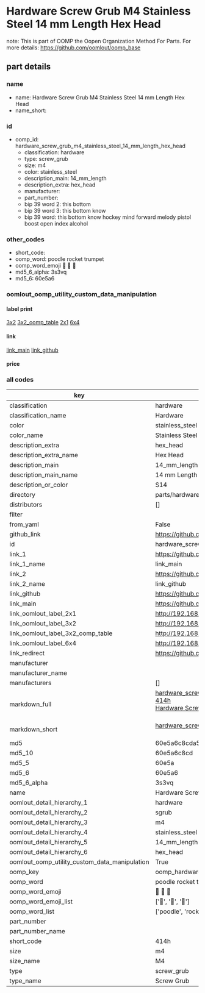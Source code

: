 # Hardware Screw Grub M4 Stainless Steel 14 mm Length Hex Head  

note: This is part of OOMP the Oopen Organization Method For Parts. For more details: https://github.com/oomlout/oomp_base

##  part details
  







### name
* name: Hardware Screw Grub M4 Stainless Steel 14 mm Length Hex Head
* name_short: 
### id
* oomp_id: hardware_screw_grub_m4_stainless_steel_14_mm_length_hex_head
  * classification: hardware
  * type: screw_grub
  * size: m4
  * color: stainless_steel
  * description_main: 14_mm_length
  * description_extra: hex_head
  * manufacturer: 
  * part_number: 
  * bip 39 word 2: this bottom
  * bip 39 word 3: this bottom know
  * bip 39 word: this bottom know hockey mind forward melody pistol boost open index alcohol

### other_codes
* short_code: 
* oomp_word: poodle rocket trumpet
* oomp_word_emoji :poodle: :rocket: :trumpet:
* md5_6_alpha: 3s3vq
* md5_6: 60e5a6






### oomlout_oomp_utility_custom_data_manipulation
#### label print
[3x2](http://192.168.1.245:1112/?label=oomp%203s3vq)
[3x2_oomp_table](http://192.168.1.108:1112/?label=oomp%203s3vq)
[2x1](http://192.168.1.242:1112/?label=oomp%203s3vq)
[6x4](http://192.168.1.55:1112/?label=oomp%203s3vq)    

#### link

[link_main](https://github.com/oomlout/oomlout_oomp_version_1_messy/tree/main/parts/hardware_screw_grub_m4_stainless_steel_14_mm_length_hex_head) [link_github](https://github.com/oomlout/oomlout_oomp_version_1_messy/tree/main/parts/hardware_screw_grub_m4_stainless_steel_14_mm_length_hex_head)                             

#### price







### all codes 
| key | value |  
| --- | --- |  
| classification | hardware |  
| classification_name | Hardware |  
| color | stainless_steel |  
| color_name | Stainless Steel |  
| description_extra | hex_head |  
| description_extra_name | Hex Head |  
| description_main | 14_mm_length |  
| description_main_name | 14 mm Length |  
| description_or_color | S14 |  
| directory | parts/hardware_screw_grub_m4_stainless_steel_14_mm_length_hex_head |  
| distributors | [] |  
| filter |  |  
| from_yaml | False |  
| github_link | https://github.com/oomlout/oomlout_oomp_part_src/tree/main/parts/hardware_screw_grub_m4_stainless_steel_14_mm_length_hex_head |  
| id | hardware_screw_grub_m4_stainless_steel_14_mm_length_hex_head |  
| link_1 | https://github.com/oomlout/oomlout_oomp_version_1_messy/tree/main/parts/hardware_screw_grub_m4_stainless_steel_14_mm_length_hex_head |  
| link_1_name | link_main |  
| link_2 | https://github.com/oomlout/oomlout_oomp_version_1_messy/tree/main/parts/hardware_screw_grub_m4_stainless_steel_14_mm_length_hex_head |  
| link_2_name | link_github |  
| link_github | https://github.com/oomlout/oomlout_oomp_version_1_messy/tree/main/parts/hardware_screw_grub_m4_stainless_steel_14_mm_length_hex_head |  
| link_main | https://github.com/oomlout/oomlout_oomp_version_1_messy/tree/main/parts/hardware_screw_grub_m4_stainless_steel_14_mm_length_hex_head |  
| link_oomlout_label_2x1 | http://192.168.1.242:1112/?label=oomp%203s3vq |  
| link_oomlout_label_3x2 | http://192.168.1.245:1112/?label=oomp%203s3vq |  
| link_oomlout_label_3x2_oomp_table | http://192.168.1.108:1112/?label=oomp%203s3vq |  
| link_oomlout_label_6x4 | http://192.168.1.55:1112/?label=oomp%203s3vq |  
| link_redirect | https://github.com/oomlout/oomlout_oomp_version_1_messy/tree/main/parts/hardware_screw_grub_m4_stainless_steel_14_mm_length_hex_head |  
| manufacturer |  |  
| manufacturer_name |  |  
| manufacturers | [] |  
| markdown_full | [hardware_screw_grub_m4_stainless_steel_14_mm_length_hex_head](none)<br>[414h](none)<br>[Hardware Screw Grub M4 Stainless Steel 14 Mm Length Hex Head](none)<br><br> |  
| markdown_short | [hardware_screw_grub_m4_stainless_steel_14_mm_length_hex_head](none)<br><br> |  
| md5 | 60e5a6c8cda571516f4676c6f7c69706 |  
| md5_10 | 60e5a6c8cd |  
| md5_5 | 60e5a |  
| md5_6 | 60e5a6 |  
| md5_6_alpha | 3s3vq |  
| name | Hardware Screw Grub M4 Stainless Steel 14 mm Length Hex Head |  
| oomlout_detail_hierarchy_1 | hardware |  
| oomlout_detail_hierarchy_2 | sgrub |  
| oomlout_detail_hierarchy_3 | m4 |  
| oomlout_detail_hierarchy_4 | stainless_steel |  
| oomlout_detail_hierarchy_5 | 14_mm_length |  
| oomlout_detail_hierarchy_6 | hex_head |  
| oomlout_oomp_utility_custom_data_manipulation | True |  
| oomp_key | oomp_hardware_screw_grub_m4_stainless_steel_14_mm_length_hex_head |  
| oomp_word | poodle rocket trumpet |  
| oomp_word_emoji | :poodle: :rocket: :trumpet: |  
| oomp_word_emoji_list | [':poodle:', ':rocket:', ':trumpet:'] |  
| oomp_word_list | ['poodle', 'rocket', 'trumpet'] |  
| part_number |  |  
| part_number_name |  |  
| short_code | 414h |  
| size | m4 |  
| size_name | M4 |  
| type | screw_grub |  
| type_name | Screw Grub |  
